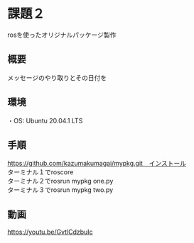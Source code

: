 # 課題２
rosを使ったオリジナルパッケージ製作

## 概要
メッセージのやり取りとその日付を
## 環境
・OS: Ubuntu 20.04.1 LTS
## 手順
https://github.com/kazumakumagai/mypkg.git　インストール  
ターミナル１でroscore　　  
ターミナル２でrosrun mypkg one.py    
ターミナル３でrosrun mypkg two.py  
## 動画
https://youtu.be/GvtlCdzbuIc

